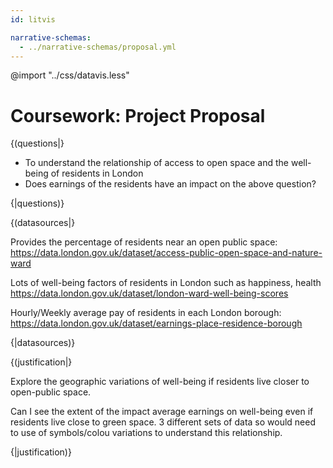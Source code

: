 ```yaml
---
id: litvis

narrative-schemas:
  - ../narrative-schemas/proposal.yml
---
```


@import "../css/datavis.less"

# Coursework: Project Proposal

{(questions|}

- To understand the relationship of access to open space and the well-being of residents in London
- Does earnings of the residents have an impact on the above question?

{|questions)}

{(datasources|}

Provides the percentage of residents near an open public space:
https://data.london.gov.uk/dataset/access-public-open-space-and-nature-ward

Lots of well-being factors of residents in London such as happiness, health
https://data.london.gov.uk/dataset/london-ward-well-being-scores

Hourly/Weekly average pay of residents in each London borough:
https://data.london.gov.uk/dataset/earnings-place-residence-borough

{|datasources)}

{(justification|}

Explore the geographic variations of well-being if residents live closer to open-public space.

Can I see the extent of the impact average earnings on well-being even if residents live close to green space. 3 different sets of data so would need to use of symbols/colou variations to understand this relationship.

{|justification)}
